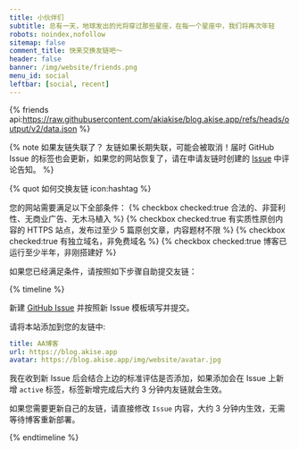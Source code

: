 ```yaml
---
title: 小伙伴们
subtitle: 总有一天，地球发出的光将穿过那些星座，在每一个星座中，我们将再次年轻
robots: noindex,nofollow
sitemap: false
comment_title: 快来交换友链吧～
header: false
banner: /img/website/friends.png
menu_id: social
leftbar: [social, recent]
---
```


{% friends api:https://raw.githubusercontent.com/akiakise/blog.akise.app/refs/heads/output/v2/data.json %}

{% note 如果友链失联了？ 友链如果长期失联，可能会被取消！届时 GitHub Issue 的标签也会更新，如果您的网站恢复了，请在申请友链时创建的 [Issue](https://github.com/akiakise/issues-json-generator/issues) 中评论告知。 %}

{% quot 如何交换友链 icon:hashtag %}

您的网站需要满足以下全部条件：
{% checkbox checked:true 合法的、非营利性、无商业广告、无木马植入 %}
{% checkbox checked:true 有实质性原创内容的 HTTPS 站点，发布过至少 5 篇原创文章，内容题材不限 %}
{% checkbox checked:true 有独立域名，非免费域名 %}
{% checkbox checked:true 博客已运行至少半年，非刚搭建好 %}


如果您已经满足条件，请按照如下步骤自助提交友链：

{% timeline %}
<!-- node 第一步: 新建 Issue -->
新建 [GitHub Issue](https://github.com/akiakise/blog.akise.app/issues) 并按照新 Issue 模板填写并提交。

<!-- node 第二步: 添加本站友链 -->
请将本站添加到您的友链中:

```yaml
title: AA博客
url: https://blog.akise.app
avatar: https://blog.akise.app/img/website/avatar.jpg
```

<!-- node 第三步: 等待站长操作 -->
我在收到新 Issue 后会结合上边的标准评估是否添加，如果添加会在 Issue 上新增 `active` 标签，标签新增完成后大约 3 分钟内友链就会生效。

如果您需要更新自己的友链，请直接修改 `Issue` 内容，大约 3 分钟内生效，无需等待博客重新部署。

{% endtimeline %}